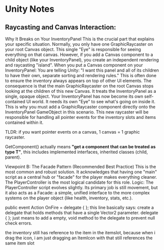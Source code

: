 # Unity Notes

## Raycasting and Canvas Interaction:

Why It Breaks on Your InventoryPanel
This is the crucial part that explains your specific situation.
Normally, you only have one GraphicRaycaster on your root Canvas object. This single "Eye" is responsible for seeing everything on that canvas.
However, if you add a Canvas component to a child object (like your InventoryPanel), you create an independent rendering and raycasting "island".
When you put a Canvas component on your InventoryPanel:
You are telling Unity: "I want this panel and all of its children to have their own, separate sorting and rendering rules." This is often done to ensure the inventory always appears on top of other UI elements.
The consequence is that the main GraphicRaycaster on the root Canvas stops looking at the children of this new Canvas. It treats the InventoryPanel as a single, opaque object.
Your InventoryPanel has now become its own self-contained UI world. It needs its own "Eye" to see what's going on inside it.
This is why you must add a GraphicRaycaster component directly onto the InventoryPanel GameObject in this scenario. This new raycaster will be responsible for handling all pointer events for the inventory slots and items contained within it.

TLDR: if you want pointer events on a canvas, 1 canvas = 1 graphic raycaster.

GetComponent<T>() actually means **"get a component that can be treated as type T"**, this includes implemented interfaces, inherited classes (child, parent).

Viewpoint B: The Facade Pattern (Recommended Best Practice)
This is the most common and robust solution. It acknowledges that having one "main" script as a central hub or "facade" for the player makes everything cleaner. The PlayerController is the most logical candidate for this role.
Logic: The PlayerController script evolves slightly. Its primary job is still movement, but it also acts as a Facade: a simple, unified interface to the more complex systems on the player object (like health, inventory, stats, etc.).


public event Action<Vector2> OnFire = delegate { };
this line basically says:
create a delegate that holds methods that have a single Vector2 parameter.
delegate { }; just means to add a empty, void method to the delegate to prevent null check errors.

the inventory still has reference to the item in the itemslot, because when i drag the icon, i am just dragging an ItemIcon with that still references the same item slot
